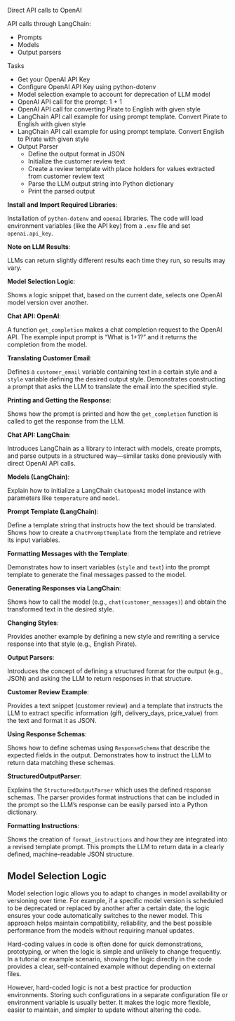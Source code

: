 Direct API calls to OpenAI

API calls through LangChain:

- Prompts
- Models
- Output parsers

Tasks

- Get your OpenAI API Key
- Configure OpenAI API Key using python-dotenv
- Model selection example to account for deprecation of LLM model
- OpenAI API call for the prompt: 1 + 1
- OpenAI API call for converting Pirate to English with given style
- LangChain API call example for using prompt template. Convert Pirate to English with given style
- LangChain API call example for using prompt template. Convert English to Pirate with given style
- Output Parser
	- Define the output format in JSON
	- Initialize the customer review text
	- Create a review template with place holders for values extracted from customer review text
	- Parse the LLM output string into Python dictionary
	- Print the parsed output



**Install and Import Required Libraries**:  

  Installation of `python-dotenv` and `openai` libraries. The code will load environment variables (like the API key) from a `.env` file and set `openai.api_key`.

**Note on LLM Results**:  

   LLMs can return slightly different results each time they run, so results may vary.

**Model Selection Logic**:  

   Shows a logic snippet that, based on the current date, selects one OpenAI model version over another.

**Chat API: OpenAI**:  

   A function `get_completion` makes a chat completion request to the OpenAI API. The example input prompt is “What is 1+1?” and it returns the completion from the model.

**Translating Customer Email**:  

   Defines a `customer_email` variable containing text in a certain style and a `style` variable defining the desired output style. Demonstrates constructing a prompt that asks the LLM to translate the email into the specified style.

**Printing and Getting the Response**:  

   Shows how the prompt is printed and how the `get_completion` function is called to get the response from the LLM.

**Chat API: LangChain**:  

   Introduces LangChain as a library to interact with models, create prompts, and parse outputs in a structured way—similar tasks done previously with direct OpenAI API calls.

**Models (LangChain)**:  

   Explain how to initialize a LangChain `ChatOpenAI` model instance with parameters like `temperature` and `model`.

**Prompt Template (LangChain)**:  

   Define a template string that instructs how the text should be translated. Shows how to create a `ChatPromptTemplate` from the template and retrieve its input variables.

**Formatting Messages with the Template**:  

   Demonstrates how to insert variables (`style` and `text`) into the prompt template to generate the final messages passed to the model.

**Generating Responses via LangChain**:  

   Shows how to call the model (e.g., `chat(customer_messages)`) and obtain the transformed text in the desired style.

**Changing Styles**:  

   Provides another example by defining a new style and rewriting a service response into that style (e.g., English Pirate).

**Output Parsers**:  

   Introduces the concept of defining a structured format for the output (e.g., JSON) and asking the LLM to return responses in that structure.

**Customer Review Example**:  

  Provides a text snippet (customer review) and a template that instructs the LLM to extract specific information (gift, delivery_days, price_value) from the text and format it as JSON.

**Using Response Schemas**:  

  Shows how to define schemas using `ResponseSchema` that describe the expected fields in the output. Demonstrates how to instruct the LLM to return data matching these schemas.

**StructuredOutputParser**:  

  Explains the `StructuredOutputParser` which uses the defined response schemas. The parser provides format instructions that can be included in the prompt so the LLM’s response can be easily parsed into a Python dictionary.

**Formatting Instructions**:  

   Shows the creation of `format_instructions` and how they are integrated into a revised template prompt. This prompts the LLM to return data in a clearly defined, machine-readable JSON structure.

## Model Selection Logic

Model selection logic allows you to adapt to changes in model availability or versioning over time. For example, if a specific model version is scheduled to be deprecated or replaced by another after a certain date, the logic ensures your code automatically switches to the newer model. This approach helps maintain compatibility, reliability, and the best possible performance from the models without requiring manual updates.

Hard-coding values in code is often done for quick demonstrations, prototyping, or when the logic is simple and unlikely to change frequently. In a tutorial or example scenario, showing the logic directly in the code provides a clear, self-contained example without depending on external files.

However, hard-coded logic is not a best practice for production environments. Storing such configurations in a separate configuration file or environment variable is usually better. It makes the logic more flexible, easier to maintain, and simpler to update without altering the code.

